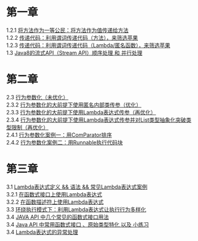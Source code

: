 # 第一章  
1.2.1 [将方法作为一等公民：将方法作为值传递给方法](https://github.com/reki-cool/Java-8-in-Action/blob/master/chapter-1/src/main/java/_1_2/_1_2_1/Test.java)  
1.2.2 [传递代码：利用谓词传递代码（方法），来筛选苹果](https://github.com/reki-cool/Java-8-in-Action/blob/master/chapter-1/src/main/java/_1_2/_1_2_2/Test.java)  
1.2.3 [传递代码：利用谓词传递代码（Lambda/匿名函数），来筛选苹果](https://github.com/reki-cool/Java-8-in-Action/blob/master/chapter-1/src/main/java/_1_2/_1_2_3/Test.java)    
1.3 [Java8的流式API（Stream API）顺序处理 和 并行处理](https://github.com/reki-cool/Java-8-in-Action/blob/master/chapter-1/src/main/java/_1_3/Test.java)     
# 第二章  
2.3 [行为参数化（未优化）](https://github.com/reki-cool/Java-8-in-Action/blob/master/chapter-2/src/main/java/_2_3/FilteringApples.java)    
2.3.2 [行为参数化的大前提下使用匿名内部类传参（优化）](https://github.com/reki-cool/Java-8-in-Action/blob/master/chapter-2/src/main/java/_2_3/_2_3_2/FilteringApples.java)    
2.3.3 [行为参数化的大前提下使用Lambda表达式传参（再优化）](https://github.com/reki-cool/Java-8-in-Action/blob/master/chapter-2/src/main/java/_2_3/_2_3_3/FilteringApples.java)    
2.3.4 [行为参数化的大前提下使用Lambda表达式传参并对List类型抽象化突破类型限制（再优化）](https://github.com/reki-cool/Java-8-in-Action/blob/master/chapter-2/src/main/java/_2_3/_2_3_4/Filtering.java)    
2.4.1 [行为参数化案例一：用ComParator排序](https://github.com/reki-cool/Java-8-in-Action/blob/master/chapter-2/src/main/java/_2_4/_2_4_1/Filtering.java)    
2.4.2 [行为参数化案例二：用Runnable执行代码块](https://github.com/reki-cool/Java-8-in-Action/blob/master/chapter-2/src/main/java/_2_4/_2_4_2/DoRunnable.java)    
# 第三章  
3.1 [Lambda表达式定义 && 语法 && 常见Lambda表达式案例](https://github.com/reki-cool/Java-8-in-Action/blob/master/chapter-3/src/main/java/_3_1/LambdaTemplate.java)    
3.2.1 [在函数式接口上使用Lambda表达式](https://github.com/reki-cool/Java-8-in-Action/blob/master/chapter-3/src/main/java/_3_2/_3_2_1/WhereToUseLambda.java)    
3.2.2 [在函数描述符上使用Lambda表达式](https://github.com/reki-cool/Java-8-in-Action/blob/master/chapter-3/src/main/java/_3_2/_3_2_2/WhereToUseLambda2.java)    
3.3 [环绕执行模式下：利用Lambda表达式让执行行为多样化](https://github.com/reki-cool/Java-8-in-Action/blob/master/chapter-3/src/main/java/_3_3/ResourceHandling.java)    
3.4 [JAVA API 中几个常见的函数式接口用法](https://github.com/reki-cool/Java-8-in-Action/blob/master/chapter-3/src/main/java/_3_4/CommonFunctionalInterfacesInJavaAPI.java)    
3.4 [Java API 中常用函数式接口 、原始类型特化 以及 小练习](https://github.com/reki-cool/Java-8-in-Action/blob/master/chapter-3/src/main/java/_3_4/README.md)    
3.4 [Lambda表达式的异常处理](https://github.com/reki-cool/Java-8-in-Action/blob/master/chapter-3/src/main/java/_3_4/LambdasWithException.java)    
